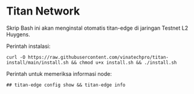 # Titan Network

Skrip Bash ini akan menginstal otomatis titan-edge di jaringan Testnet L2 Huygens.

Perintah instalasi:
````
curl -O https://raw.githubusercontent.com/vinatechpro/titan-install/main/install.sh && chmod u+x install.sh && ./install.sh
````
Perintah untuk memeriksa informasi node:
````
## titan-edge config show && titan-edge info
````
